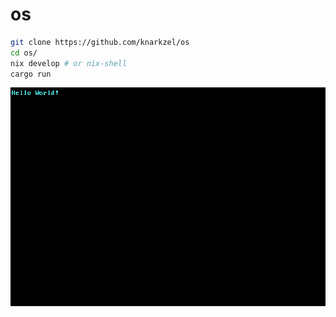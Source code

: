 # os

```bash
git clone https://github.com/knarkzel/os
cd os/
nix develop # or nix-shell
cargo run
```

![Hello, world!](screenshot.png)

